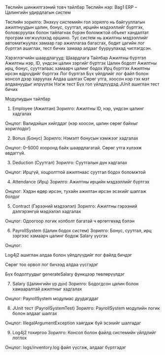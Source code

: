 Төслийн шинжилгээний товч тайлбар
 Төслийн нэр:
Bag1 ERP – Цалингийн удирдлагын систем

 Төслийн зорилго:
Энэхүү системийн гол зорилго нь байгууллагын ажилтнуудын цалин, бонус, суутгал, ирцийн мэдээллийг бүртгэх, боловсруулах болон тайлагнах бүрэн боломжтой объект хандалтат програм хөгжүүлэхэд оршино. Тус систем нь ажилтны мэдээллийг автоматжуулах замаар гар ажиллагаа багасгах, бодит цагийн лог бүртгэл ашиглах, тест бичих замаар алдааг бууруулахад чиглэгдсэн.

 Хэрэглэгчийн шаардлагууд:
Шаардлага	Тайлбар
 Ажилтны бүртгэл	Ажилтны нэр, ID, үндсэн цалин зэргийг бүртгэх
 Цалин бодолт	Ажилтны ирц, бонус, суутгалаас хамаарч цалинг бодох
 Ирц бүртгэх	Ажилтны ирсэн өдрүүдийг бүртгэх
 Лог бүртгэл	Бүх үйлдлийг лог файл болон консол дээр харуулах
 Алдаа шалгах	Сөрөг утга, хоосон нэр гэх мэт алдаануудыг илрүүлэх
 Нэгж тест	Бүх гол үйлдлүүдэд JUnit ашиглан тест бичих

 Модулиудын тайлбар
1. Employee (Ажилтан)
Зорилго: Ажилтны ID, нэр, үндсэн цалинг хадгалах

Онцлог: Валидэйшн хийгддэг (нэр хоосон, цалин сөрөг байхыг хориглодог)

2. Bonus (Бонус)
Зорилго: Нэмэлт бонусын хэмжээг хадгалах

Онцлог: 0–5000 хооронд байх шаардлагатай. Сөрөг утга хүлээж авдаггүй.

3. Deduction (Суутгал)
Зорилго: Суутгалын дүн хадгалах

Онцлог: Ирцгүй, хоцролттой ажилтнаас суутгал бодох боломжтой

4. Attendance (Ирц)
Зорилго: Ажилтны ирцийн мэдээллийг бүртгэх

Онцлог: Хэдэн өдөр ирсэн, тухайн ажилтан ирсэн эсэхийг шалгаж болдог

5. Contract (Гэрээний мэдээлэл)
Зорилго: Ажилтны гэрээний дэлгэрэнгүй мэдээлэл хадгалах

Онцлог: Одоогоор логик холболт багатай ч өргөтгөхөд бэлэн

6. PayrollSystem (Цалин бодох систем)
Зорилго: Бонус, суутгал, ирц зэргээс хамаарч цалинг бодож Salary үүсгэх

Онцлог:

Log4j2 ашиглан алдаа болон үйлдлүүдийг лог файлд бичдэг

Сөрөг тоо орвол лог бичээд алдаа үүсгэдэг

Бүх бодолтуудыг generateSalary функцээр төвлөрүүлдэг

7. Salary (Цалингийн үр дүн)
Зорилго: Бодогдсон цалин болон хамааралтай ажилтныг хадгалах

Онцлог: PayrollSystem модулиас дуудагддаг

8. JUnit тест (PayrollSystemTest)
Зорилго: PayrollSystem модулийн логик болон алдааг шалгах

Онцлог: IllegalArgumentException хаягдаж буй эсэхийг шалгадаг

9. Log4j2 тохиргоо
Зорилго: Консол болон файлд системийн үйлдлийг логлох

Онцлог: logs/inventory.log файл үүсгэж, алдааг бүртгэдэг


